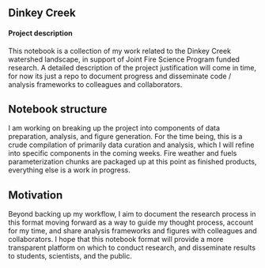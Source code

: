 ## Dinkey Creek
 
#### Project description 
This notebook is a collection of my work related to the Dinkey Creek watershed landscape, in support of Joint Fire Science Program funded research. 
A detailed description of the project justification will come in time, for now its just a repo to document progress and disseminate code / analysis
frameworks to colleagues and collaborators.

## Notebook structure

I am working on breaking up the project into components of data preparation, analysis, and figure generation. For the time being, this is a crude compilation
of primarily data curation and analysis, which I will refine into specific components in the coming weeks. Fire weather and fuels parameterization
chunks are packaged up at this point as finished products, everything else is a work in progress.

## Motivation

Beyond backing up my workflow, I aim to document the research process in this format moving forward as a way to guide my thought process, account for my time,
and share analysis frameworks and figures with colleagues and collaborators. I hope that this notebook format will provide a more transparent platform on which
to conduct research, and disseminate results to students, scientists, and the public.
